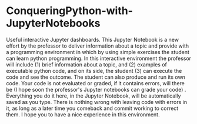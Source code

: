 # ConqueringPython-with-JupyterNotebooks
Useful interactive Jupyter dashboards. 
This Jupyter Notebook is a new effort by the professor to deliver information about a topic and provide with a programming environment in which by using simple exercises the student can learn python programming. In this interactive environment the professor will include (1) brief information about a topic, and (2) examples of executable python code, and on its side, the student (3) can execute the code and see the outcome. The student can also produce and run its own code. Your code is not evaluated or graded, if it contains errors, will there be (I hope soon the professor's Jupyter notebooks can grade your code) . Everything you do it here, in the Jupyter Notebook, will be automatically saved as you type. There is nothing wrong with leaving code with errors in it, as long as a later time you comeback and commit working to correct them. I hope you to have a nice experience in this environment.
